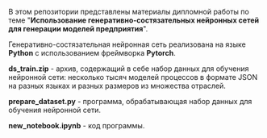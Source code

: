 В этом репозитории представлены материалы дипломной работы по теме "**Использование генеративно-состязательных нейронных сетей для генерации моделей предприятия**".

Генеративно-состязательная нейронная сеть реализована на языке **Python** с использованием фреймворка **Pytorch**. 

**ds_train.zip** - архив, содержащий в себе набор данных для обучения нейронной сети: несколько тысяч моделей процессов в формате JSON на разных языках и разных размеров из множества отраслей.

**prepare_dataset.py** - программа, обрабатывающая набор данных для обучения нейронной сети.

**new_notebook.ipynb** - код программы.
